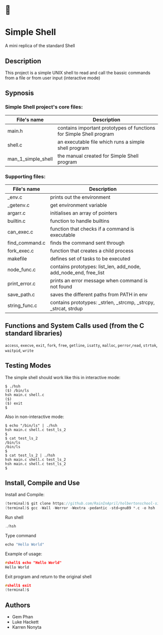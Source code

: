 # :shell:
# Simple Shell #
A mini replica of the standard Shell 

## Description ##
This project is a simple UNIX shell to read and call the bassic commands from a file or from user input (interactive mode)

## Sypnosis ##
### Simple Shell project's core files:
| File's name        | Description                                                         |
|--------------------|---------------------------------------------------------------------|
| main.h             | contains important prototypes of functions for Simple Shell program |
| shell.c            | an executable file which runs a simple shell program                |
| man_1_simple_shell | the manual created for Simple Shell program                         |

### Supporting files:
| File's name    | Description                                                      |
|----------------|------------------------------------------------------------------|
| _env.c         | prints out the environment                                       |
| _getenv.c      | get environment variable                                         |
| argarr.c       | initialises an array of pointers                                 |
| builtin.c      | function to handle builtins                                      |
| can_exec.c     | function that checks if a command is executable                  |
| find_command.c | finds the command sent through                                   |
| fork_exec.c    | function that creates a child process                            |
| makefile       | defines set of tasks to be executed                              |
| node_func.c    | contains prototypes: list_len, add_node, add_node_end, free_list |
| print_error.c  | prints an error message when command is not found                |
| save_path.c    | saves the different paths from PATH in env                       |
| string_func.c  | contains prototypes: _strlen, _strcmp, _strcpy, _strcat, strdup  |

## Functions and System Calls used (from the C standard libraries)
`access`, `execve`, `exit`, `fork`, `free`, `getline`, `isatty`, `malloc`, `perror`,`read`, `strtok`, `waitpid`, `write`

## Testing Modes ##
The simple shell should work like this in interactive mode:
```
$ ./hsh
($) /bin/ls
hsh main.c shell.c
($)
($) exit
$
```
Also in non-interactive mode:
```
$ echo "/bin/ls" | ./hsh
hsh main.c shell.c test_ls_2
$
$ cat test_ls_2
/bin/ls
/bin/ls
$
$ cat test_ls_2 | ./hsh
hsh main.c shell.c test_ls_2
hsh main.c shell.c test_ls_2
$
```

## Install, Compile and Use ##
Install and Compile:
```C
(terminal)$ git clone https://github.com/RainInApril/holbertonschool-simple_shell.git
(terminal)$ gcc -Wall -Werror -Wextra -pedantic -std=gnu89 *.c -o hsh
```
Run shell
```C
./hsh
```
Type command
```C
echo "Hello World"
```
Example of usage:
```C
#shell$ echo "Hello World"
Hello World
```
Exit program and return to the original shell
```C
#shell$ exit
(terminal)$
```

## Authors ##

* Gem Phan
* Luke Hackett
* Karren Nonyta
